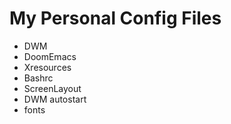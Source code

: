 # My Personal Config Files

* DWM
* DoomEmacs
* Xresources
* Bashrc
* ScreenLayout
* DWM autostart
* fonts 
